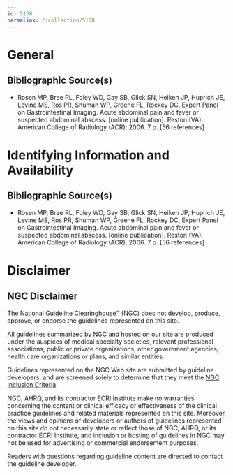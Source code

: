 ```yaml
---
id: 5138
permalink: /:collection/5138
---
```


# General

## Bibliographic Source(s)

- Rosen MP, Bree RL, Foley WD, Gay SB, Glick SN, Heiken JP, Huprich JE, Levine MS, Ros PR, Shuman WP, Greene FL, Rockey DC, Expert Panel on Gastrointestinal Imaging. Acute abdominal pain and fever or suspected abdominal abscess. [online publication]. Reston (VA): American College of Radiology (ACR); 2006. 7 p. [56 references]

# Identifying Information and Availability

## Bibliographic Source(s)

- Rosen MP, Bree RL, Foley WD, Gay SB, Glick SN, Heiken JP, Huprich JE, Levine MS, Ros PR, Shuman WP, Greene FL, Rockey DC, Expert Panel on Gastrointestinal Imaging. Acute abdominal pain and fever or suspected abdominal abscess. [online publication]. Reston (VA): American College of Radiology (ACR); 2006. 7 p. [56 references]

# Disclaimer

## NGC Disclaimer

The National Guideline Clearinghouse™ (NGC) does not develop, produce, approve, or endorse the guidelines represented on this site.

All guidelines summarized by NGC and hosted on our site are produced under the auspices of medical specialty societies, relevant professional associations, public or private organizations, other government agencies, health care organizations or plans, and similar entities.

Guidelines represented on the NGC Web site are submitted by guideline developers, and are screened solely to determine that they meet the [NGC Inclusion Criteria](/help-and-about/summaries/inclusion-criteria).

NGC, AHRQ, and its contractor ECRI Institute make no warranties concerning the content or clinical efficacy or effectiveness of the clinical practice guidelines and related materials represented on this site. Moreover, the views and opinions of developers or authors of guidelines represented on this site do not necessarily state or reflect those of NGC, AHRQ, or its contractor ECRI Institute, and inclusion or hosting of guidelines in NGC may not be used for advertising or commercial endorsement purposes.

Readers with questions regarding guideline content are directed to contact the guideline developer.

